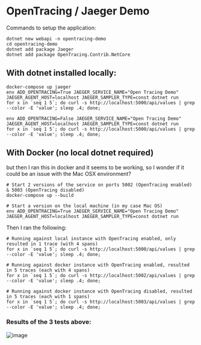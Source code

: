 # OpenTracing / Jaeger Demo

Commands to setup the application:
```
dotnet new webapi -n opentracing-demo
cd opentracing-demo
dotnet add package Jaeger
dotnet add package OpenTracing.Contrib.NetCore
```


## With dotnet installed locally:
```
docker-compose up jaeger
env ADD_OPENTRACING=True JAEGER_SERVICE_NAME="Open Tracing Demo" JAEGER_AGENT_HOST=localhost JAEGER_SAMPLER_TYPE=const dotnet run
for x in `seq 1 5`; do curl -s http://localhost:5000/api/values | grep --color -E 'value'; sleep .4; done;

env ADD_OPENTRACING=False JAEGER_SERVICE_NAME="Open Tracing Demo" JAEGER_AGENT_HOST=localhost JAEGER_SAMPLER_TYPE=const dotnet run
for x in `seq 1 5`; do curl -s http://localhost:5000/api/values | grep --color -E 'value'; sleep .4; done;
```

## With Docker (no local dotnet required)
but then I ran this in docker and it seems to be working, so I wonder if it could be an issue with the Mac OSX environment?

```
# Start 2 versions of the service on ports 5002 (OpenTracing enabled) & 5003 (OpenTracing disabled)
docker-compose up --build

# Start a version on the local machine (in my case Mac OS)
env ADD_OPENTRACING=True JAEGER_SERVICE_NAME="Open Tracing Demo" JAEGER_AGENT_HOST=localhost JAEGER_SAMPLER_TYPE=const dotnet run
```

Then I ran the following:
```
# Running against local instance with OpenTracing enabled, only resulted in 1 trace (with 4 spans)
for x in `seq 1 5`; do curl -s http://localhost:5000/api/values | grep --color -E 'value'; sleep .4; done;

# Running against docker instance with OpenTracing enabled, resulted in 5 traces (each with 4 spans)
for x in `seq 1 5`; do curl -s http://localhost:5002/api/values | grep --color -E 'value'; sleep .4; done;

# Running against docker instance with OpenTracing disabled, resulted in 5 traces (each with 1 spans)
for x in `seq 1 5`; do curl -s http://localhost:5003/api/values | grep --color -E 'value'; sleep .4; done;
```

### Results of the 3 tests above:
![image](https://user-images.githubusercontent.com/557065/43482101-0683ccd6-9508-11e8-861c-49ccfc23aeab.png)

